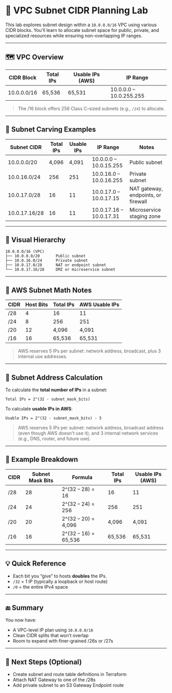 # 🧪 VPC Subnet CIDR Planning Lab

This lab explores subnet design within a `10.0.0.0/16` VPC using various CIDR blocks. You'll learn to allocate subnet space for public, private, and specialized resources while ensuring non-overlapping IP ranges.

---

## 🗺️ VPC Overview

| CIDR Block   | Total IPs | Usable IPs (AWS) | IP Range                |
|-------------|-----------|------------------|--------------------------|
| 10.0.0.0/16 | 65,536    | 65,531           | 10.0.0.0 – 10.0.255.255  |

> The /16 block offers 256 Class C–sized subnets (e.g., `/24`) to allocate.

---

## 🧱 Subnet Carving Examples

| Subnet CIDR     | Total IPs | Usable IPs | IP Range               | Notes                                |
|------------------|-----------|-------------|-------------------------|--------------------------------------|
| 10.0.0.0/20      | 4,096     | 4,091        | 10.0.0.0 – 10.0.15.255  | Public subnet                        |
| 10.0.16.0/24     | 256       | 251          | 10.0.16.0 – 10.0.16.255 | Private subnet                       |
| 10.0.17.0/28     | 16        | 11           | 10.0.17.0 – 10.0.17.15  | NAT gateway, endpoints, or firewall  |
| 10.0.17.16/28    | 16        | 11           | 10.0.17.16 – 10.0.17.31 | Microservice staging zone            |

---

## 🧭 Visual Hierarchy

```
10.0.0.0/16 (VPC)
├── 10.0.0.0/20       Public subnet
├── 10.0.16.0/24      Private subnet
├── 10.0.17.0/28      NAT or endpoint subnet
└── 10.0.17.16/28     DMZ or microservice subnet
```

---

## 📝 AWS Subnet Math Notes

| CIDR   | Host Bits | Total IPs | AWS Usable IPs |
|--------|-----------|-----------|----------------|
| /28    | 4         | 16        | 11             |
| /24    | 8         | 256       | 251            |
| /20    | 12        | 4,096     | 4,091          |
| /16    | 16        | 65,536    | 65,531         |

> AWS reserves 5 IPs per subnet: network address, broadcast, plus 3 internal use addresses.

---
## 🧮 Subnet Address Calculation

To calculate the **total number of IPs** in a subnet:

```
Total IPs = 2^(32 - subnet_mask_bits)
```

To calculate **usable IPs in AWS**:

```
Usable IPs = 2^(32 - subnet_mask_bits) - 5
```

> AWS reserves 5 IPs per subnet: network address, broadcast address (even though AWS doesn't use it), and 3 internal network services (e.g., DNS, router, and future use).

---

## 🧾 Example Breakdown

| CIDR     | Subnet Mask Bits | Formula                 | Total IPs | Usable IPs (AWS) |
|----------|------------------|--------------------------|-----------|------------------|
| /28      | 28               | 2^(32 − 28) = 16         | 16        | 11               |
| /24      | 24               | 2^(32 − 24) = 256        | 256       | 251              |
| /20      | 20               | 2^(32 − 20) = 4,096      | 4,096     | 4,091            |
| /16      | 16               | 2^(32 − 16) = 65,536     | 65,536    | 65,531           |

---

## 💡 Quick Reference

- Each bit you “give” to hosts **doubles** the IPs.
- `/32` = 1 IP (typically a loopback or host route)
- `/0` = the entire IPv4 space

---

## 🔚 Summary

You now have:
- A VPC-level IP plan using `10.0.0.0/16`
- Clean CIDR splits that won’t overlap
- Room to expand with finer-grained /26s or /27s

---

## 🚀 Next Steps (Optional)

- Create subnet and route table definitions in Terraform
- Attach NAT Gateway to one of the /28s
- Add private subnet to an S3 Gateway Endpoint route

